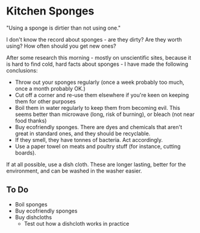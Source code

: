 # Kitchen Sponges

"Using a sponge is dirtier than not using one."

I don't know the record about sponges - are they dirty? Are they worth using? How often should you get new ones?

After some research this morning - mostly on unscientific sites, because it is hard to find cold, hard facts about sponges - I have made the following conclusions:

- Throw out your sponges regularly (once a week probably too much, once a month probably OK.)
- Cut off a corner and re-use them elsewhere if you're keen on keeping them for other purposes
- Boil them in water regularly to keep them from becoming evil. This seems better than microwave (long, risk of burning), or bleach (not near food thanks)
- Buy ecofriendly sponges. There are dyes and chemicals that aren't great in standard ones, and they should be recyclable.
- If they smell, they have tonnes of bacteria. Act accordingly.
- Use a paper towel on meats and poultry stuff (for instance, cutting boards).

If at all possible, use a dish cloth. These are longer lasting, better for the environment, and can be washed in the washer easier.

## To Do

- Boil sponges
- Buy ecofriendly sponges
- Buy dishcloths
  - Test out how a dishcloth works in practice
